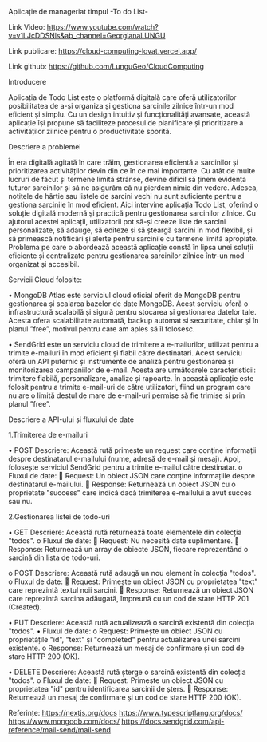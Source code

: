 Aplicație de manageriat timpul
-To do List-

Link Video:  https://www.youtube.com/watch?v=v1LJcDDSNls&ab_channel=GeorgianaLUNGU

Link publicare: https://cloud-computing-lovat.vercel.app/

Link github: https://github.com/LunguGeo/CloudComputing

Introducere

Aplicația de Todo List este o platformă digitală care oferă utilizatorilor posibilitatea de a-și organiza și gestiona sarcinile zilnice într-un mod eficient și simplu. Cu un design intuitiv și funcționalități avansate, această aplicație își propune să faciliteze procesul de planificare și prioritizare a activităților zilnice pentru o productivitate sporită.

Descriere a problemei

În era digitală agitată în care trăim, gestionarea eficientă a sarcinilor și prioritizarea activităților devin din ce în ce mai importante. Cu atât de multe lucruri de făcut și termene limită strânse, devine dificil să ținem evidența tuturor sarcinilor și să ne asigurăm că nu pierdem nimic din vedere. Adesea, notițele de hârtie sau listele de sarcini vechi nu sunt suficiente pentru a gestiona sarcinile în mod eficient.
Aici intervine aplicația Todo List, oferind o soluție digitală modernă și practică pentru gestionarea sarcinilor zilnice. Cu ajutorul acestei aplicații, utilizatorii pot să-și creeze liste de sarcini personalizate, să adauge, să editeze și să șteargă sarcini în mod flexibil, și să primească notificări și alerte pentru sarcinile cu termene limită apropiate.
Problema pe care o abordează această aplicație constă în lipsa unei soluții eficiente și centralizate pentru gestionarea sarcinilor zilnice într-un mod organizat și accesibil.

Servicii Cloud folosite:

•	MongoDB Atlas este serviciul cloud oficial oferit de MongoDB pentru gestionarea și scalarea bazelor de date MongoDB. Acest serviciu oferă o infrastructură scalabilă și sigură pentru stocarea și gestionarea datelor tale. Acesta ofera scalabilitate automată, backup automat si securitate, chiar și în planul ”free”, motivul pentru care am aples să îl folosesc.

•	SendGrid este un serviciu cloud de trimitere a e-mailurilor, utilizat pentru a trimite e-mailuri în mod eficient și fiabil către destinatari. Acest serviciu oferă un API puternic și instrumente de analiză pentru gestionarea și monitorizarea campaniilor de e-mail. Acesta are următoarele caracteristicii: trimitere fiabilă, personalizare, analize și rapoarte. În această aplicație este folosit pentru a trimite e-mail-uri de către utilizatori, fiind un program care nu are o limită destul de mare de e-mail-uri permise să fie trimise si prin planul ”free”.

Descriere a API-ului și fluxului de date

1.Trimiterea de e-mailuri

•	POST 
Descriere: Această rută primește un request care conține informații despre destinatarul e-mailului (nume, adresă de e-mail și mesaj). Apoi, folosește serviciul SendGrid pentru a trimite e-mailul către destinatar.
o	Fluxul de date:
	Request: Un obiect JSON care conține informațiile despre destinatarul e-mailului.
	Response: Returnează un obiect JSON cu o proprietate "success" care indică dacă trimiterea e-mailului a avut succes sau nu.

2.Gestionarea listei de todo-uri

•	GET 
Descriere: Această rută returnează toate elementele din colecția "todos".
o	Fluxul de date:
	Request: Nu necesită date suplimentare.
	Response: Returnează un array de obiecte JSON, fiecare reprezentând o sarcină din lista de todo-uri.

o	POST 
Descriere: Această rută adaugă un nou element în colecția "todos".
o	Fluxul de date:
	Request: Primește un obiect JSON cu proprietatea "text" care reprezintă textul noii sarcini.
	Response: Returnează un obiect JSON care reprezintă sarcina adăugată, împreună cu un cod de stare HTTP 201 (Created).

•	PUT 
Descriere: Această rută actualizează o sarcină existentă din colecția "todos".
•	Fluxul de date:
o	Request: Primește un obiect JSON cu proprietățile "id", "text" și "completed" pentru actualizarea unei sarcini existente.
o	Response: Returnează un mesaj de confirmare și un cod de stare HTTP 200 (OK).

•	DELETE 
Descriere: Această rută șterge o sarcină existentă din colecția "todos".
o	Fluxul de date:
	Request: Primește un obiect JSON cu proprietatea "id" pentru identificarea sarcinii de șters.
	Response: Returnează un mesaj de confirmare și un cod de stare HTTP 200 (OK).
 
 
 
Referințe:
https://nextjs.org/docs
https://www.typescriptlang.org/docs/
https://www.mongodb.com/docs/
https://docs.sendgrid.com/api-reference/mail-send/mail-send
